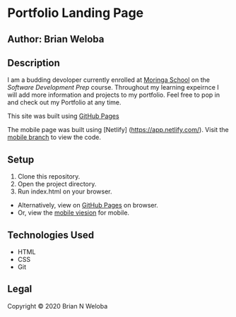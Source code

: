 # Portfolio Landing Page

## **Author**: Brian Weloba

## Description

I am a budding devoloper currently enrolled at [Moringa School](https://moringaschool.com/) on the *Software Development Prep* course. Throughout my learning expeirnce I will add more information and projects to my portfolio.
 Feel free to pop in and check out my Portfolio at any time.

 This site was built using [GitHub Pages](htps://pages.github.com/)
 
 The mobile page was built using [Netlify] (https://app.netlify.com/). Visit the [mobile branch](https://github.com/Brian-Weloba/Portfolio-landing-page/tree/mobile) to view the code.

## Setup

 1. Clone this repository.
 2. Open the project directory.
 3. Run index.html on your browser.

- Alternatively, view on [GitHub Pages](https://brian-weloba.github.io/Portfolio-landing-page/) on browser.
- Or, view the [mobile viesion](https://brian-weloba-portfolio-mobile.netlify.app/) for mobile.

## Technologies Used

- HTML
- CSS
- Git

## Legal

 Copyright &copy; 2020 Brian N Weloba
